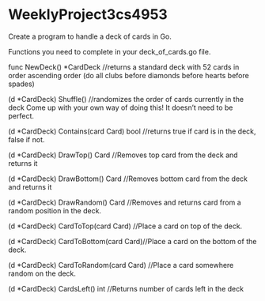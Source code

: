 # WeeklyProject3cs4953

Create a program to handle a deck of cards in Go.

Functions you need to complete in your deck_of_cards.go file.

func NewDeck() \*CardDeck //returns a standard deck with 52 cards in order ascending order (do all clubs before diamonds before hearts before spades)

(d \*CardDeck) Shuffle() //randomizes the order of cards currently in the deck
Come up with your own way of doing this! It doesn’t need to be perfect.

(d \*CardDeck) Contains(card Card) bool //returns true if card is in the deck, false if not.

(d \*CardDeck) DrawTop() Card //Removes top card from the deck and returns it

(d \*CardDeck) DrawBottom() Card //Removes bottom card from the deck and returns it

(d \*CardDeck) DrawRandom() Card //Removes and returns card from a random position in the deck.

(d \*CardDeck) CardToTop(card Card) //Place a card on top of the deck.

(d \*CardDeck) CardToBottom(card Card)//Place a card on the bottom of the deck.

(d \*CardDeck) CardToRandom(card Card) //Place a card somewhere random on the deck.

(d \*CardDeck) CardsLeft() int //Returns number of cards left in the deck

